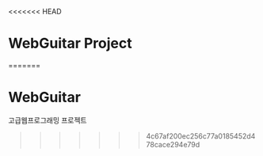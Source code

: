 <<<<<<< HEAD
# WebGuitar Project
=======
# WebGuitar
고급웹프로그래밍 프로젝트
>>>>>>> 4c67af200ec256c77a0185452d478cace294e79d
